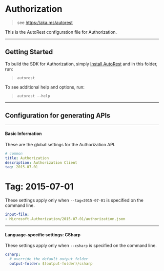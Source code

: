 # Authorization
    
> see https://aka.ms/autorest

This is the AutoRest configuration file for Authorization.



---
## Getting Started 
To build the SDK for Authorization, simply [Install AutoRest](https://aka.ms/autorest/install) and in this folder, run:

> `autorest`

To see additional help and options, run:

> `autorest --help`
---

## Configuration for generating APIs


---
#### Basic Information 
These are the global settings for the Authorization API.

``` yaml
# common 
title: Authorization
description: Authorization Client
tag: 2015-07-01

```


# Tag: 2015-07-01

These settings apply only when `--tag=2015-07-01` is specified on the command line.

``` yaml $(tag) == '2015-07-01'
input-file:
- Microsoft.Authorization/2015-07-01/authorization.json

```


---
#### Language-specific settings: CSharp

These settings apply only when `--csharp` is specified on the command line.

``` yaml $(csharp)
csharp:
  # override the default output folder
  output-folder: $(output-folder)/csharp
```

